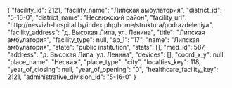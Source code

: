 {
    "facility_id": 2121,
    "facility_name": "Липская амбулатория",
    "district_id": "5-16-0",
    "district_name": "Несвижский район",
    "facility_url": "http:\/\/nesvizh-hospital.by\/index.php\/home\/struktura\/podrazdeleniya",
    "facility_address": "д. Высокая Липа, ул. Ленина",
    "title": "Липская амбулатория",
    "facility_type": null,
    "ap_1": "17",
    "name": "Липская амбулатория",
    "state": "public institution",
    "stats": [],
    "med_id": 587,
    "address": "д. Высокая Липа, ул. Ленина",
    "devices": [],
    "coord_x_y": null,
    "place_name": "Несвиж",
    "place_type": "city",
    "localties_key": 118,
    "year_of_closing": null,
    "year_of_opening": "0",
    "healthcare_facility_key": 2121,
    "administrative_division_id": "5-16-0"
}